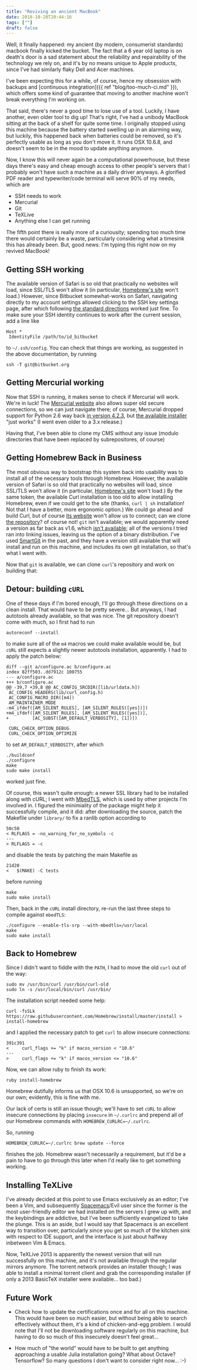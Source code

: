```yaml
---
title: "Reviving an ancient MacBook"
date: 2018-10-20T20:44:16
tags: [""]
draft: false
---
```


Well, it finally happened: my ancient (by modern, consumerist standards) macbook finally kicked the bucket.
The fact that a 6 year old laptop is on death's door is a sad statement about the reliability and repairability of the technology we rely on, and it's by no means unique to Apple products, since I've had similarly flaky Dell and Acer machines.

I've been expecting this for a while, of course, hence my obsession with backups and [continuous integration]({{ ref "blog/too-much-ci.md" }}), which offers some kind of guarantee that moving to another machine won't break everything I'm working on.

That said, there's never a good time to lose use of a tool.
Luckily, I have another, even older tool to dig up!
That's right, I've had a unibody MacBook sitting at the back of a shelf for quite some time.
I originally stopped using this machine because the battery started swelling up in an alarming way, but luckily, this happened back when batteries could be removed, so it's perfectly usable as long as you don't move it.
It runs OSX 10.6.8, and doesn't seem to be in the mood to update anything anymore.

Now, I know this will never again be a computational powerhouse, but these days there's easy and cheap enough access to other people's servers that I probably won't have such a machine as a daily driver anyways.
A glorified PDF reader and typewriter/code terminal will serve 90% of my needs, which are

* SSH needs to work
* Mercurial
* Git
* TeXLive
* Anything else I can get running

The fifth point there is really more of a curiousity; spending too much time there would certainly be a waste, particularly considering what a timesink this has already been.
But, good news: I'm typing this right now on my revived MacBook!

## Getting SSH working
The available version of Safari is so old that practically no websites will load, since SSL/TLS won't allow it (in particular, [Homebrew's site](brew.sh) won't load.)
However, since Bitbucket somewhat-works on Safari, navigating directly to my account settings allowed clicking to the SSH key settings page, after which following [the standard directions](https://confluence.atlassian.com/bitbucket/set-up-an-ssh-key-728138079.html) worked just fine.
To make sure your SSH identity continues to work after the current session, add a line like

```
Host *
 IdentityFile /path/to/id_bitbucket
```

to `~/.ssh/config`.
You can check that things are working, as suggested in the above documentation, by running

```
ssh -T git@bitbucket.org
```

## Getting Mercurial working
Now that SSH is running, it makes sense to check if Mercurial will work.
We're in luck!
The [Mercurial website](mercurial-scm.org/) also allows super old secure connections, so we can just navigate there; of course, Mercurial dropped support for Python 2.6 way back [in version 4.2.3](https://www.mercurial-scm.org/wiki/SupportedPythonVersions), but [the available installer](https://www.mercurial-scm.org/downloads) "just works" (I went even older to a 3.x release.)

Having that, I've been able to clone my CMS without any issue (modulo directories that have been replaced by subrepositores, of course)

## Getting Homebrew Back in Business
The most obvious way to bootstrap this system back into usability was to install all of the necessary tools through Homebrew.
However, the available version of Safari is so old that practically no websites will load, since SSL/TLS won't allow it (in particular, [Homebrew's site](brew.sh) won't load.)
By the same token, the available Curl installation is too old to allow installing Homebrew, even if we could get to the site (thanks, `curl | sh` installation! Not that I have a better, more ergonomic option.)
We could go ahead and build Curl, but of course [its website](https://curl.haxx.se/) won't allow us to connect; can we clone [the repository](https://github.com/curl/curl)? of course not! `git` isn't available; we would apparently need a version as far back as v1.6, which [isn't available](https://mirrors.edge.kernel.org/pub/software/scm/git/); all of the versions I tried ran into linking issues, leaving us the option of a binary distribution.
I've used [SmartGit](https://www.syntevo.com/smartgit/) in the past, and they have a version still available that will install and run on this machine, and includes its own git installation, so that's what I went with.

Now that `git` is available, we can clone `curl`'s repository and work on building that:

## Detour: building `cURL`

One of these days if I'm bored enough, I'll go through these directions on a clean install.
That would have to be pretty severe...
But anyways, I had autotools already available, so that was nice.
The git repository doesn't come with much, so I first had to run

```
autoreconf --install
```

to make sure all of the `m4` macros we could make available would be, but `cURL` still expects a slightly newer autotools installation, apparently.
I had to apply the patch below:

```
diff --git a/configure.ac b/configure.ac
index 82ff503..dd7912c 100755
--- a/configure.ac
+++ b/configure.ac
@@ -39,7 +39,8 @@ AC_CONFIG_SRCDIR([lib/urldata.h])
 AC_CONFIG_HEADERS(lib/curl_config.h)
 AC_CONFIG_MACRO_DIR([m4])
 AM_MAINTAINER_MODE
-m4_ifdef([AM_SILENT_RULES], [AM_SILENT_RULES([yes])])
+m4_ifdef([AM_SILENT_RULES], [AM_SILENT_RULES([yes])],
+         [AC_SUBST([AM_DEFAULT_VERBOSITY], [1])])
 
 CURL_CHECK_OPTION_DEBUG
 CURL_CHECK_OPTION_OPTIMIZE
```

to set `AM_DEFAULT_VERBOSITY`, after which 

```
./buildconf
./configure
make
sudo make install
```

worked just fine.

Of course, this wasn't quite enough: a newer SSL library had to be installed along with cURL; I went with [MbedTLS](https://tls.mbed.org/), which is used by other projects I'm involved in.
I figured the minimiality of the package might help it successfully compile, and it did: after downloading the source, patch the Makefile under `library/` to fix a ranlib option according to
```
50c50
< RLFLAGS = -no_warning_for_no_symbols -c
---
> RLFLAGS = -c
```

and disable the tests by patching the main Makefile as

```
21d20
<	$(MAKE) -C tests
```

before running

```
make
sudo make install
```

Then, back in the `cURL` install directory, re-run the last three steps to compile against `mbedTLS`:

```
./configure --enable-tls-srp --with-mbedtls=/usr/local
make
sudo make install
```

## Back to Homebrew
Since I didn't want to fiddle with the `PATH`, I had to move the old `curl` out of the way:

```
sudo mv /usr/bin/curl /usr/bin/curl-old
sudo ln -s /usr/local/bin/curl /usr/bin/
```

The installation script needed some help:

```
curl -fsSLk https://raw.githubusercontent.com/Homebrew/install/master/install > install-homebrew
```

and I applied the necessary patch to get `curl` to allow insecure connections:

```
391c391
<     curl_flags += "k" if macos_version < "10.6"
---
>     curl_flags += "k" if macos_version <= "10.6"
```

Now, we can allow ruby to finish its work:

```
ruby install-homebrew
```

Homebrew dutifully informs us that OSX 10.6 is unsupported, so we're on our own; evidently, this is fine with me.

Our lack of certs is still an issue though; we'll have to set `cURL` to allow insecure connections by placing `insecure` in `~/.curlrc` and prepend all of our Homebrew commands with `HOMEBREW_CURLRC=~/.curlrc`.

So, running

```
HOMEBREW_CURLRC=~/.curlrc brew update --force
```

finishes the job.
Homebrew wasn't necessarily a requirement, but it'd be a pain to have to go through this later when I'd really like to get something working.



## Installing TeXLive

I've already decided at this point to use Emacs exclusively as an editor; I've been a Vim, and subsequently [Spacemacs](http://spacemacs.org)/Evil user since the former is the most user-friendly editor we had installed on the servers I grew up with, and the keybindings are addictive, but I've been sufficiently evangelized to take the plunge.
This is an aside, but I would say that Spacemacs is an excellent way to transition over, particularly since you get so much of the kitchen sink with respect to IDE support, and the interface is just about halfway inbetween Vim & Emacs.

Now, TeXLive 2013 is apparently the newest version that will run successfully on this machine, and it's not available through the regular mirrors anymore.
The torrent network provides an installer though; I was able to install a minimal torrent client and grab the corresponding installer (if only a 2013 BasicTeX installer were available... too bad.)

## Future Work

* Check how to update the certifications once and for all on this machine. This would have been so much easier, but without being able to search effectively without them, it's a kind of chicken-and-egg problem.
I would note that I'll not be downloading software regularly on this machine, but having to do so much of this insecurely doesn't feel great...

* How much of "the world" would have to be built to get anything approaching a usable Julia installation going? What about Octave? Tensorflow? So many questions I don't want to consider right now... :-)
